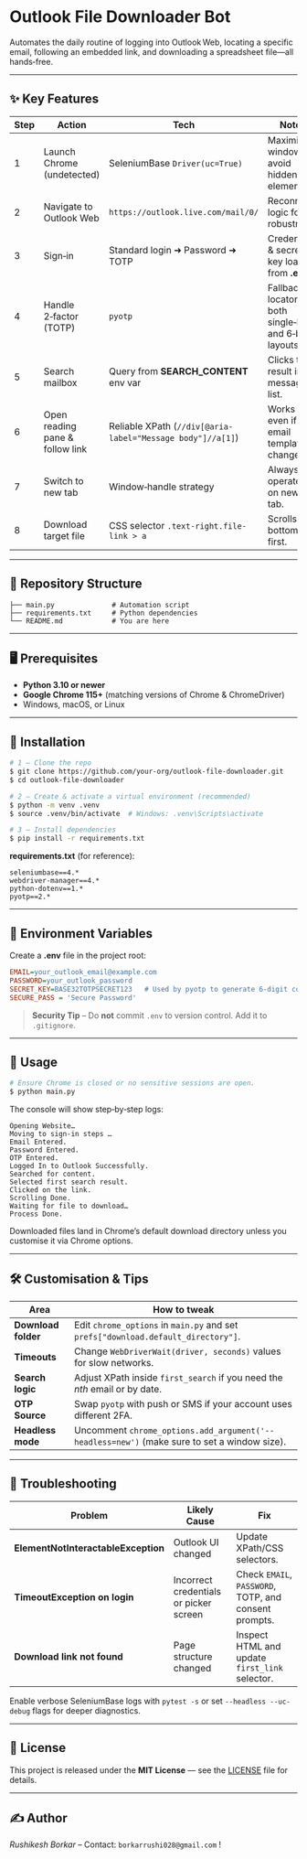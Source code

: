 # Outlook File Downloader Bot

Automates the daily routine of logging into Outlook Web, locating a specific email, following an embedded link, and downloading a spreadsheet file—all hands‑free.

---

## ✨ Key Features

| Step | Action                          | Tech                                                       | Notes                                                    |
| ---- | ------------------------------- | ---------------------------------------------------------- | -------------------------------------------------------- |
| 1    | Launch Chrome (undetected)      | SeleniumBase `Driver(uc=True)`                             | Maximised window to avoid hidden elements.               |
| 2    | Navigate to Outlook Web         | `https://outlook.live.com/mail/0/`                         | Reconnect logic for robustness.                          |
| 3    | Sign‑in                         | Standard login ➜ Password ➜ TOTP                           | Credentials & secret key loaded from **.env**.           |
| 4    | Handle 2‑factor (TOTP)          | `pyotp`                                                    | Fallback locators for both single‑box and 6‑box layouts. |
| 5    | Search mailbox                  | Query from **SEARCH\_CONTENT** env var                     | Clicks top result in message list.                       |
| 6    | Open reading pane & follow link | Reliable XPath (`//div[@aria-label="Message body"]//a[1]`) | Works even if email template changes.                    |
| 7    | Switch to new tab               | Window‑handle strategy                                     | Always operates on newest tab.                           |
| 8    | Download target file            | CSS selector `.text-right.file-link > a`                   | Scrolls to bottom first.                                 |

---

## 📂 Repository Structure

```
├── main.py              # Automation script
├── requirements.txt     # Python dependencies
└── README.md            # You are here
```

---

## 🖥️ Prerequisites

* **Python 3.10 or newer**
* **Google Chrome 115+** (matching versions of Chrome & ChromeDriver)
* Windows, macOS, or Linux

---

## 🔧 Installation

```bash
# 1 – Clone the repo
$ git clone https://github.com/your‑org/outlook‑file‑downloader.git
$ cd outlook‑file‑downloader

# 2 – Create & activate a virtual environment (recommended)
$ python -m venv .venv
$ source .venv/bin/activate  # Windows: .venv\Scripts\activate

# 3 – Install dependencies
$ pip install -r requirements.txt
```

**requirements.txt** (for reference):

```
seleniumbase==4.*
webdriver-manager==4.*
python-dotenv==1.*
pyotp==2.*
```

---

## 🔑 Environment Variables

Create a **.env** file in the project root:

```ini
EMAIL=your_outlook_email@example.com
PASSWORD=your_outlook_password
SECRET_KEY=BASE32TOTPSECRET123   # Used by pyotp to generate 6‑digit codes
SECURE_PASS = 'Secure Password'
```

> **Security Tip** – Do **not** commit `.env` to version control. Add it to `.gitignore`.

---

## 🚀 Usage

```bash
# Ensure Chrome is closed or no sensitive sessions are open.
$ python main.py
```

The console will show step‑by‑step logs:

```
Opening Website…
Moving to sign‑in steps …
Email Entered.
Password Entered.
OTP Entered.
Logged In to Outlook Successfully.
Searched for content.
Selected first search result.
Clicked on the link.
Scrolling Done.
Waiting for file to download…
Process Done.
```

Downloaded files land in Chrome’s default download directory unless you customise it via Chrome options.

---

## 🛠️ Customisation & Tips

| Area                | How to tweak                                                                                |
| ------------------- | ------------------------------------------------------------------------------------------- |
| **Download folder** | Edit `chrome_options` in `main.py` and set `prefs["download.default_directory"]`.           |
| **Timeouts**        | Change `WebDriverWait(driver, seconds)` values for slow networks.                           |
| **Search logic**    | Adjust XPath inside `first_search` if you need the *nth* email or by date.                  |
| **OTP Source**      | Swap `pyotp` with push or SMS if your account uses different 2FA.                           |
| **Headless mode**   | Uncomment `chrome_options.add_argument('--headless=new')` (make sure to set a window size). |

---

## 🐞 Troubleshooting

| Problem                             | Likely Cause                           | Fix                                                   |
| ----------------------------------- | -------------------------------------- | ----------------------------------------------------- |
| **ElementNotInteractableException** | Outlook UI changed                     | Update XPath/CSS selectors.                           |
| **TimeoutException on login**       | Incorrect credentials or picker screen | Check `EMAIL`, `PASSWORD`, TOTP, and consent prompts. |
| **Download link not found**         | Page structure changed                 | Inspect HTML and update `first_link` selector.        |

Enable verbose SeleniumBase logs with `pytest -s` or set `--headless --uc-debug` flags for deeper diagnostics.

---

## 📜 License

This project is released under the **MIT License** — see the [LICENSE](LICENSE) file for details.

---

## ✍️ Author

*Rushikesh Borkar* – Contact: `borkarrushi028@gmail.com` !

